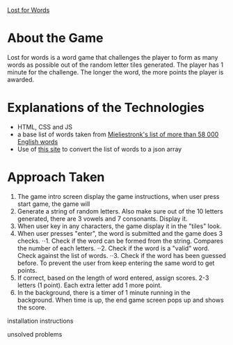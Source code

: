 [Lost for Words](https://artylope.github.io/lostforwords/)

# About the Game

Lost for words is a word game that challenges the player to form as many words as possible out of the random letter tiles generated. The player has 1 minute for the challenge. The longer the word, the more points the player is awarded.

# Explanations of the Technologies 

- HTML, CSS and JS
- a base list of words taken from [Mieliestronk's list of more than 58 000 English words](http://www.mieliestronk.com/wordlist.html) 
- Use of [this site](http://www.convertcsv.com/csv-to-json.htm) to convert the list of words to a json array

# Approach Taken
1. The game intro screen display the game instructions, when user press start game, the game will
2. Generate a string of random letters. Also make sure out of the 10 letters generated, there are 3 vowels and 7 consonants. Display it.
3. When user key in any characters, the game display it in the "tiles" look.
4. When user presses "enter", the word is submitted and the game does 3 checks.
⋅⋅1. Check if the word can be formed from the string. Compares the number of each letters. 
⋅⋅2. Check if the word is a "valid" word. Check against the list of words. 
⋅⋅3. Check if the word has been guessed before. To prevent the user from keep entering the same word to get points. 
5. If correct, based on the length of word entered, assign scores. 2-3 letters (1 point). Each extra letter add 1 more point.
6. In the background, there is a timer of 1 minute running in the background. When time is up, the end game screen pops up and shows the score.




installation instructions 

unsolved problems
